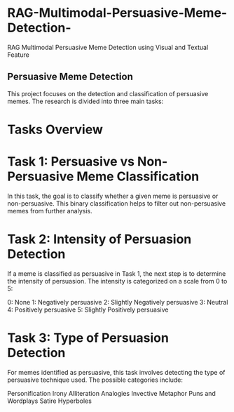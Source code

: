 # RAG-Multimodal-Persuasive-Meme-Detection-
RAG Multimodal Persuasive Meme Detection using Visual and Textual Feature

## Persuasive Meme Detection
This project focuses on the detection and classification of persuasive memes. The research is divided into three main tasks:

# Tasks Overview

# Task 1: Persuasive vs Non-Persuasive Meme Classification
In this task, the goal is to classify whether a given meme is persuasive or non-persuasive. This binary classification helps to filter out non-persuasive memes from further analysis.

# Task 2: Intensity of Persuasion Detection
If a meme is classified as persuasive in Task 1, the next step is to determine the intensity of persuasion. The intensity is categorized on a scale from 0 to 5:

0: None
1: Negatively persuasive
2: Slightly Negatively persuasive
3: Neutral
4: Positively persuasive
5: Slightly Positively persuasive

# Task 3: Type of Persuasion Detection
For memes identified as persuasive, this task involves detecting the type of persuasive technique used. The possible categories include:

Personification
Irony
Alliteration
Analogies
Invective
Metaphor
Puns and Wordplays
Satire
Hyperboles
